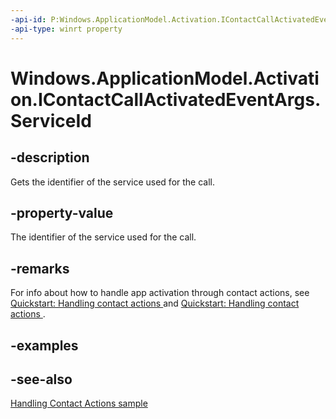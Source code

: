 ```yaml
---
-api-id: P:Windows.ApplicationModel.Activation.IContactCallActivatedEventArgs.ServiceId
-api-type: winrt property
---
```


<!-- Property syntax
public string ServiceId { get; }
-->

# Windows.ApplicationModel.Activation.IContactCallActivatedEventArgs.ServiceId

## -description
Gets the identifier of the service used for the call.

## -property-value
The identifier of the service used for the call.

## -remarks
For info about how to handle app activation through contact actions, see [Quickstart: Handling contact actions ](https://docs.microsoft.com/previous-versions/windows/apps/dn518236(v=win.10)) and [Quickstart: Handling contact actions ](https://docs.microsoft.com/previous-versions/windows/apps/dn518338(v=win.10)).

## -examples

## -see-also
[Handling Contact Actions sample](https://github.com/microsoftarchive/msdn-code-gallery-microsoft/tree/master/Official%20Windows%20Platform%20Sample/Windows%208.1%20Store%20app%20samples/99866-Windows%208.1%20Store%20app%20samples/Handling%20Contact%20Actions)
